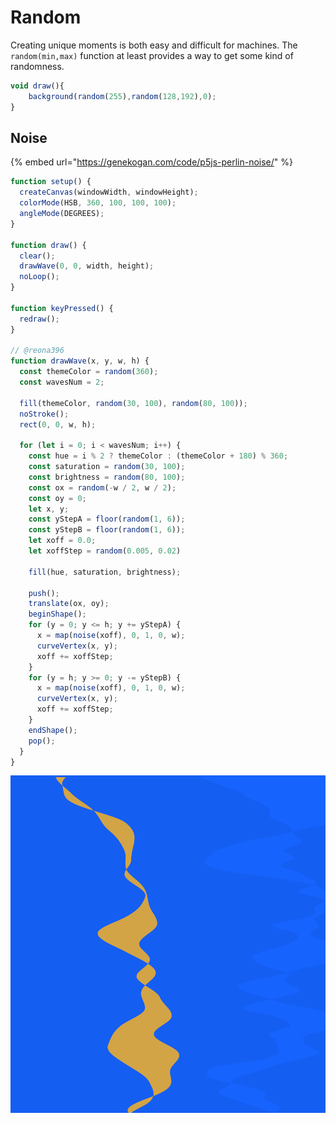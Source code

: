# Random

Creating unique moments is both easy and difficult for machines. The `random(min,max)` function at least provides a way to get some kind of randomness.

```javascript
void draw(){
    background(random(255),random(128,192),0);
}
```

## Noise

{% embed url="https://genekogan.com/code/p5js-perlin-noise/" %}

```javascript
function setup() {
  createCanvas(windowWidth, windowHeight);
  colorMode(HSB, 360, 100, 100, 100);
  angleMode(DEGREES);
}

function draw() {
  clear();
  drawWave(0, 0, width, height);
  noLoop();
}

function keyPressed() {
  redraw();
}

// @reona396
function drawWave(x, y, w, h) {
  const themeColor = random(360);
  const wavesNum = 2;

  fill(themeColor, random(30, 100), random(80, 100));
  noStroke();
  rect(0, 0, w, h);

  for (let i = 0; i < wavesNum; i++) {
    const hue = i % 2 ? themeColor : (themeColor + 180) % 360;
    const saturation = random(30, 100);
    const brightness = random(80, 100);
    const ox = random(-w / 2, w / 2);
    const oy = 0;
    let x, y;
    const yStepA = floor(random(1, 6));
    const yStepB = floor(random(1, 6));
    let xoff = 0.0;
    let xoffStep = random(0.005, 0.02)

    fill(hue, saturation, brightness);

    push();
    translate(ox, oy);
    beginShape();
    for (y = 0; y <= h; y += yStepA) {
      x = map(noise(xoff), 0, 1, 0, w);
      curveVertex(x, y);
      xoff += xoffStep;
    }
    for (y = h; y >= 0; y -= yStepB) {
      x = map(noise(xoff), 0, 1, 0, w);
      curveVertex(x, y);
      xoff += xoffStep;
    }
    endShape();
    pop();
  }
}
```

![](../../../../.gitbook/assets/noise.png)

